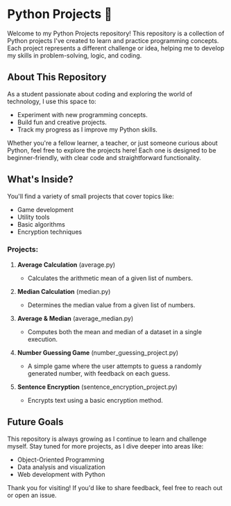 # Python Projects 🚀

Welcome to my Python Projects repository! This repository is a collection of Python projects I've created to learn and practice programming concepts. Each project represents a different challenge or idea, helping me to develop my skills in problem-solving, logic, and coding.

## About This Repository
As a student passionate about coding and exploring the world of technology, I use this space to:

- Experiment with new programming concepts.
- Build fun and creative projects.
- Track my progress as I improve my Python skills.

Whether you're a fellow learner, a teacher, or just someone curious about Python, feel free to explore the projects here! Each one is designed to be beginner-friendly, with clear code and straightforward functionality.

## What's Inside?
You'll find a variety of small projects that cover topics like:

- Game development
- Utility tools
- Basic algorithms
- Encryption techniques

### Projects:
1. **Average Calculation** (average.py)
   - Calculates the arithmetic mean of a given list of numbers.
   
2. **Median Calculation** (median.py)
   - Determines the median value from a given list of numbers.

3. **Average & Median** (average_median.py)
   - Computes both the mean and median of a dataset in a single execution.

4. **Number Guessing Game** (number_guessing_project.py)
   - A simple game where the user attempts to guess a randomly generated number, with feedback on each guess.

5. **Sentence Encryption** (sentence_encryption_project.py)
   - Encrypts text using a basic encryption method.

## Future Goals
This repository is always growing as I continue to learn and challenge myself. Stay tuned for more projects, as I dive deeper into areas like:

- Object-Oriented Programming
- Data analysis and visualization
- Web development with Python

Thank you for visiting! If you'd like to share feedback, feel free to reach out or open an issue.
